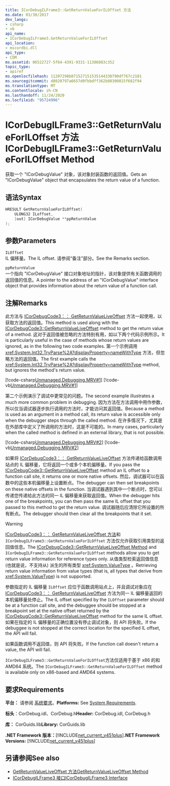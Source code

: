 ```yaml
---
title: ICorDebugILFrame3::GetReturnValueForILOffset 方法
ms.date: 03/30/2017
dev_langs:
- csharp
- vb
api_name:
- ICorDebugILFrame3.GetReturnValueForILOffset
api_location:
- mscordbi.dll
api_type:
- COM
ms.assetid: 06522727-5f64-4391-9331-11386883c352
topic_type:
- apiref
ms.openlocfilehash: 11207298b071527151535144330790df767c2101
ms.sourcegitcommit: d8020797a6657d0fbbdff362b80300815f682f94
ms.translationtype: MT
ms.contentlocale: zh-CN
ms.lasthandoff: 11/24/2020
ms.locfileid: "95724996"
---
```

# <a name="icordebugilframe3getreturnvalueforiloffset-method"></a><span data-ttu-id="14d85-102">ICorDebugILFrame3::GetReturnValueForILOffset 方法</span><span class="sxs-lookup"><span data-stu-id="14d85-102">ICorDebugILFrame3::GetReturnValueForILOffset Method</span></span>

<span data-ttu-id="14d85-103">获取一个 "ICorDebugValue" 对象，该对象封装函数的返回值。</span><span class="sxs-lookup"><span data-stu-id="14d85-103">Gets an "ICorDebugValue" object that encapsulates the return value of a function.</span></span>  
  
## <a name="syntax"></a><span data-ttu-id="14d85-104">语法</span><span class="sxs-lookup"><span data-stu-id="14d85-104">Syntax</span></span>  
  
```cpp
HRESULT GetReturnValueForILOffset(  
    ULONG32 ILoffset,
    [out] ICorDebugValue **ppReturnValue  
);  
```  
  
## <a name="parameters"></a><span data-ttu-id="14d85-105">参数</span><span class="sxs-lookup"><span data-stu-id="14d85-105">Parameters</span></span>  

 `ILOffset`  
 <span data-ttu-id="14d85-106">IL 偏移量。</span><span class="sxs-lookup"><span data-stu-id="14d85-106">The IL offset.</span></span> <span data-ttu-id="14d85-107">请参阅“备注”部分。</span><span class="sxs-lookup"><span data-stu-id="14d85-107">See the Remarks section.</span></span>  
  
 `ppReturnValue`  
 <span data-ttu-id="14d85-108">一个指向 "ICorDebugValue" 接口对象地址的指针，该对象提供有关函数调用的返回值的信息。</span><span class="sxs-lookup"><span data-stu-id="14d85-108">A pointer to the address of an "ICorDebugValue" interface object that provides information about the return value of a function call.</span></span>  
  
## <a name="remarks"></a><span data-ttu-id="14d85-109">注解</span><span class="sxs-lookup"><span data-stu-id="14d85-109">Remarks</span></span>  

 <span data-ttu-id="14d85-110">此方法与 [ICorDebugCode3：： GetReturnValueLiveOffset](icordebugcode3-getreturnvalueliveoffset-method.md) 方法一起使用，以获取方法的返回值。</span><span class="sxs-lookup"><span data-stu-id="14d85-110">This method is used along with the [ICorDebugCode3::GetReturnValueLiveOffset](icordebugcode3-getreturnvalueliveoffset-method.md) method to get the return value of a method.</span></span> <span data-ttu-id="14d85-111">这对于返回值被忽略的方法特别有用，如以下两个代码示例所示。</span><span class="sxs-lookup"><span data-stu-id="14d85-111">It is particularly useful in the case of methods whose return values are ignored, as in the following two code examples.</span></span> <span data-ttu-id="14d85-112">第一个示例调用 <xref:System.Int32.TryParse%2A?displayProperty=nameWithType> 方法，但忽略方法的返回值。</span><span class="sxs-lookup"><span data-stu-id="14d85-112">The first example calls the <xref:System.Int32.TryParse%2A?displayProperty=nameWithType> method, but ignores the method's return value.</span></span>  
  
 [!code-csharp[Unmanaged.Debugging.MRV#1](../../../../samples/snippets/csharp/VS_Snippets_CLR/unmanaged.debugging.mrv/cs/mrv1.cs#1)]
 [!code-vb[Unmanaged.Debugging.MRV#1](../../../../samples/snippets/visualbasic/VS_Snippets_CLR/unmanaged.debugging.mrv/vb/mrv1.vb#1)]  
  
 <span data-ttu-id="14d85-113">第二个示例演示了调试中更常见的问题。</span><span class="sxs-lookup"><span data-stu-id="14d85-113">The second example illustrates a much more common problem in debugging.</span></span> <span data-ttu-id="14d85-114">因为方法在方法调用中用作参数，所以仅当调试器逐步执行调用的方法时，才能访问其返回值。</span><span class="sxs-lookup"><span data-stu-id="14d85-114">Because a method is used as an argument in a method call, its return value is accessible only when the debugger steps through the called method.</span></span> <span data-ttu-id="14d85-115">在许多情况下，尤其是在外部库中定义了所调用的方法时，这是不可能的。</span><span class="sxs-lookup"><span data-stu-id="14d85-115">In many cases, particularly when the called method is defined in an external library, that is not possible.</span></span>  
  
 [!code-csharp[Unmanaged.Debugging.MRV#2](../../../../samples/snippets/csharp/VS_Snippets_CLR/unmanaged.debugging.mrv/cs/mrv2.cs#2)]
 [!code-vb[Unmanaged.Debugging.MRV#2](../../../../samples/snippets/visualbasic/VS_Snippets_CLR/unmanaged.debugging.mrv/vb/mrv2.vb#2)]  
  
 <span data-ttu-id="14d85-116">如果将 [ICorDebugCode3：： GetReturnValueLiveOffset](icordebugcode3-getreturnvalueliveoffset-method.md) 方法传递给函数调用站点的 IL 偏移量，它将返回一个或多个本机偏移量。</span><span class="sxs-lookup"><span data-stu-id="14d85-116">If you pass the [ICorDebugCode3::GetReturnValueLiveOffset](icordebugcode3-getreturnvalueliveoffset-method.md) method an IL offset to a function call site, it returns one or more native offsets.</span></span> <span data-ttu-id="14d85-117">然后，调试器可以在函数中的这些本机偏移量上设置断点。</span><span class="sxs-lookup"><span data-stu-id="14d85-117">The debugger can then set breakpoints on these native offsets in the function.</span></span> <span data-ttu-id="14d85-118">当调试器遇到其中一个断点时，您可以传递您传递给此方法的同一 IL 偏移量来获取返回值。</span><span class="sxs-lookup"><span data-stu-id="14d85-118">When the debugger hits one of the breakpoints, you can then pass the same IL offset that you passed to this method to get the return value.</span></span> <span data-ttu-id="14d85-119">调试器随后应清除它所设置的所有断点。</span><span class="sxs-lookup"><span data-stu-id="14d85-119">The debugger should then clear all the breakpoints that it set.</span></span>  
  
> [!WARNING]
> <span data-ttu-id="14d85-120">[ICorDebugCode3：： GetReturnValueLiveOffset 方法](icordebugcode3-getreturnvalueliveoffset-method.md)和 `ICorDebugILFrame3::GetReturnValueForILOffset` 方法仅允许获取引用类型的返回值信息。</span><span class="sxs-lookup"><span data-stu-id="14d85-120">The [ICorDebugCode3::GetReturnValueLiveOffset Method](icordebugcode3-getreturnvalueliveoffset-method.md) and `ICorDebugILFrame3::GetReturnValueForILOffset` methods allow you to get return value information for reference types only.</span></span> <span data-ttu-id="14d85-121">从值类型检索返回值信息 (也就是说，不支持从) 派生的所有类型 <xref:System.ValueType> 。</span><span class="sxs-lookup"><span data-stu-id="14d85-121">Retrieving return value information from value types (that is, all types that derive from <xref:System.ValueType>) is not supported.</span></span>  
  
 <span data-ttu-id="14d85-122">参数指定的 IL 偏移量 `ILOffset` 应位于函数调用站点上，并且调试对象应在 [ICorDebugCode3：： GetReturnValueLiveOffset](icordebugcode3-getreturnvalueliveoffset-method.md) 方法为同一 IL 偏移量返回的本机偏移量处停止。</span><span class="sxs-lookup"><span data-stu-id="14d85-122">The IL offset specified by the `ILOffset` parameter should be at a function call site, and the debuggee should be stopped at a breakpoint set at the native offset returned by the [ICorDebugCode3::GetReturnValueLiveOffset](icordebugcode3-getreturnvalueliveoffset-method.md) method for the same IL offset.</span></span> <span data-ttu-id="14d85-123">如果在指定的 IL 偏移量的正确位置没有停止调试对象，则 API 将失败。</span><span class="sxs-lookup"><span data-stu-id="14d85-123">If the debuggee is not stopped at the correct location for the specified IL offset, the API will fail.</span></span>  
  
 <span data-ttu-id="14d85-124">如果函数调用不返回值，则 API 将失败。</span><span class="sxs-lookup"><span data-stu-id="14d85-124">If the function call doesn't return a value, the API will fail.</span></span>  
  
 <span data-ttu-id="14d85-125">`ICorDebugILFrame3::GetReturnValueForILOffset`方法仅适用于基于 x86 的和 AMD64 系统。</span><span class="sxs-lookup"><span data-stu-id="14d85-125">The `ICorDebugILFrame3::GetReturnValueForILOffset` method is available only on x86-based and AMD64 systems.</span></span>  
  
## <a name="requirements"></a><span data-ttu-id="14d85-126">要求</span><span class="sxs-lookup"><span data-stu-id="14d85-126">Requirements</span></span>  

 <span data-ttu-id="14d85-127">**平台：** 请参阅 [系统要求](../../get-started/system-requirements.md)。</span><span class="sxs-lookup"><span data-stu-id="14d85-127">**Platforms:** See [System Requirements](../../get-started/system-requirements.md).</span></span>  
  
 <span data-ttu-id="14d85-128">**标头**：CorDebug.idl、CorDebug.h</span><span class="sxs-lookup"><span data-stu-id="14d85-128">**Header:** CorDebug.idl, CorDebug.h</span></span>  
  
 <span data-ttu-id="14d85-129">**库：** CorGuids.lib</span><span class="sxs-lookup"><span data-stu-id="14d85-129">**Library:** CorGuids.lib</span></span>  
  
 <span data-ttu-id="14d85-130">**.NET Framework 版本：**[!INCLUDE[net_current_v451plus](../../../../includes/net-current-v451plus-md.md)]</span><span class="sxs-lookup"><span data-stu-id="14d85-130">**.NET Framework Versions:** [!INCLUDE[net_current_v451plus](../../../../includes/net-current-v451plus-md.md)]</span></span>  
  
## <a name="see-also"></a><span data-ttu-id="14d85-131">另请参阅</span><span class="sxs-lookup"><span data-stu-id="14d85-131">See also</span></span>

- [<span data-ttu-id="14d85-132">GetReturnValueLiveOffset 方法</span><span class="sxs-lookup"><span data-stu-id="14d85-132">GetReturnValueLiveOffset Method</span></span>](icordebugcode3-getreturnvalueliveoffset-method.md)
- [<span data-ttu-id="14d85-133">ICorDebugILFrame3 接口</span><span class="sxs-lookup"><span data-stu-id="14d85-133">ICorDebugILFrame3 Interface</span></span>](icordebugilframe3-interface.md)
